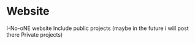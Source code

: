 # Website
I-No-oNE website 
Include public projects (maybe in the future i will post there Private projects)
